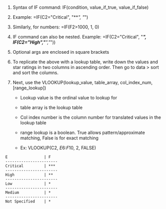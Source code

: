 1. Syntax of IF command: IF(condition, value_if_true, value_if_false)
2. Example: =IF(C2="Critical", "***", "*")
3. Similarly, for numbers: =IF(F2>1000, 1, 0)

4. IF command can also be nested. Example: =IF(C2="Critical", "***", IF(C2="High","**","*"))

5. Optional args are enclosed in square brackets
6. To replicate the above with a lookup table, write down the values and star ratings in two columns in ascending order. Then go to data > sort and sort the columns.
7. Next, use the VLOOKUP(lookup_value, table_array, col_index_num, [range_lookup])
   - Lookup value is the ordinal value to lookup for
   - table array is the lookup table
   - Col index number is the column number for translated values in the lookup table
   - range lookup is a boolean. True allows pattern/approximate matching, False is for exact matching
   
   - Ex: VLOOKUP(C2, $E$6:$F$10, 2, FALSE)
```
E                | F
-----------------------
Critical         | ***
-----------------------
High             | **
-----------------------
Low              | *
-----------------------
Medium           | *
-----------------------
Not Specified    | *

```
